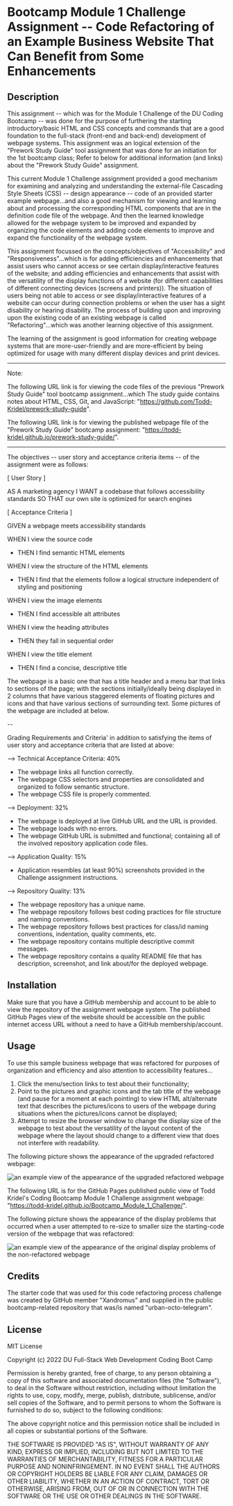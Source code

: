 # Bootcamp Module 1 Challenge Assignment -- Code Refactoring of an Example Business Website That Can Benefit from Some Enhancements

## Description

This assignment -- which was for the Module 1 Challenge of the DU Coding Bootcamp -- was done for the purpose of furthering the starting introductory/basic HTML and CSS concepts and commands that are a good foundation to the full-stack (front-end and back-end) development of webpage systems. This assignment was an logical extension of the "Prework Study Guide" tool assignment that was done for an initiation for the 1st bootcamp class; Refer to below for additional information (and links) about the "Prework Study Guide" assignment.

This current Module 1 Challenge assignment provided a good mechanism for examining and analyzing   and understanding the external-file Cascading Style Sheets (CSS) -- design appearance -- code of an provided starter example webpage...and also a good mechanism for viewing and learning about and processing the corresponding HTML components that are in the definition code file of the webpage. And then the learned knowledge allowed for the webpage system to be improved and expanded by organizing the code elements and adding code elements to improve and expand the functionality of the webpage system.

This assignment focussed on the concepts/objectives of "Accessibility" and "Responsiveness"...which is for adding efficiencies and enhancements that assist users who cannot access or see certain display/interactive features of the website; and adding efficiencies and enhancements that assist with the versatility of the display functions of a website (for different capabilities of different connecting devices (screens and printers)). The situation of users being not able to access or see display/interactive features of a website can occur during connection problems or when the user has a sight disability or hearing disability. The process of building upon and improving upon the existing code of an existing webpage is called "Refactoring"...which was another learning objective of this assignment. 

The learning of the assignment is good information for creating webpage systems that are more-user-friendly and are more-efficient by being optimized for usage with many different display devices and print devices.

----

Note:

The following URL link is for viewing the code files of the previous "Prework Study Guide" tool bootcamp assignment...which The study guide contains notes about HTML, CSS, Git, and JavaScript: "https://github.com/Todd-Kridel/prework-study-guide".

The following URL link is for viewing the published webpage file of the "Prework Study Guide" bootcamp assignment: "https://todd-kridel.github.io/prework-study-guide/".

----

The objectives -- user story and acceptance criteria items -- of the assignment were as follows:

[ User Story ]

AS A marketing agency
I WANT a codebase that follows accessibility standards
SO THAT our own site is optimized for search engines

[ Acceptance Criteria ]

GIVEN a webpage meets accessibility standards

WHEN I view the source code
* THEN I find semantic HTML elements

WHEN I view the structure of the HTML elements
* THEN I find that the elements follow a logical structure independent of styling and positioning

WHEN I view the image elements
* THEN I find accessible alt attributes

WHEN I view the heading attributes
* THEN they fall in sequential order

WHEN I view the title element
* THEN I find a concise, descriptive title

The webpage is a basic one that has a title header and a menu bar that links to sections of the page; with the sections initially/ideally being displayed in 2 columns that have various staggered elements of floating pictures and icons and that have various sections of surrounding text. Some pictures of the webpage are included at below.

--

Grading Requirements and Criteria' in addition to satisfying the items of user story and acceptance criteria that are listed at above:

--> Technical Acceptance Criteria: 40%

* The webpage links all function correctly.
* The webpage CSS selectors and properties are consolidated and organized to follow semantic structure.
* The webpage CSS file is properly commented.

--> Deployment: 32%

* The webpage is deployed at live GitHub URL and the URL is provided.
* The webpage loads with no errors.
* The webpage GitHub URL is submitted and functional; containing all of the involved repository application code files.

--> Application Quality: 15%

* Application resembles (at least 90%) screenshots provided in the Challenge assignment instructions.

--> Repository Quality: 13%

* The webpage repository has a unique name.
* The webpage repository follows best coding practices for file structure and naming conventions.
* The webpage repository follows best practices for class/id naming conventions, indentation, quality comments, etc.
* The webpage repository contains multiple descriptive commit messages.
* The webpage repository contains a quality README file that has description, screenshot, and link about/for the deployed webpage.

## Installation

Make sure that you have a GitHub membership and account to be able to view the repository of the assignment webpage system. The published GitHub Pages view of the website should be accessible on the public internet access URL without a need to have a GitHub membership/account.

## Usage

To use this sample business webpage that was refactored for purposes of organization and efficiency and also attention to accessibility features...

1. Click the menu/section links to test about their functionality; 
2. Point to the pictures and graphic icons and the tab title of the webpage (and pause for a moment at each pointing) to view HTML alt/alternate text that describes the pictures/icons to users of the webpage during situations when the pictures/icons cannot be displayed;
3. Attempt to resize the browser window to change the display size of the webpage to test about the versatility of the layout content of the webpage where the layout should change to a different view that does not interfere with readability.

The following picture shows the appearance of the upgraded refactored webpage:

![an example view of the appearance of the upgraded refactored webpage](assets/images/Module_1_Challenge_finished_screen.jpg)

The following URL is for the GitHub Pages published public view of Todd Kridel's Coding Bootcamp Module 1 Challenge assignment webpage: "https://todd-kridel.github.io/Bootcamp_Module_1_Challenge/".

The following picture shows the appearance of the display problems that occurred when a user attempted to re-size to smaller size the starting-code version of the webpage that was refactored:

![an example view of the appearance of the original display problems of the non-refactored webpage](assets/images/original_webpage_dispay_errors_when_resizing_the_window.jpg)


## Credits

The starter code that was used for this code refactoring process challenge was created by GitHub member "Xandromus" and supplied in the public bootcamp-related repository that was/is named "urban-octo-telegram".

## License

MIT License

Copyright (c) 2022 DU Full-Stack Web Development Coding Boot Camp

Permission is hereby granted, free of charge, to any person obtaining a copy
of this software and associated documentation files (the "Software"), to deal
in the Software without restriction, including without limitation the rights
to use, copy, modify, merge, publish, distribute, sublicense, and/or sell
copies of the Software, and to permit persons to whom the Software is
furnished to do so, subject to the following conditions:

The above copyright notice and this permission notice shall be included in all
copies or substantial portions of the Software.

THE SOFTWARE IS PROVIDED "AS IS", WITHOUT WARRANTY OF ANY KIND, EXPRESS OR
IMPLIED, INCLUDING BUT NOT LIMITED TO THE WARRANTIES OF MERCHANTABILITY,
FITNESS FOR A PARTICULAR PURPOSE AND NONINFRINGEMENT. IN NO EVENT SHALL THE
AUTHORS OR COPYRIGHT HOLDERS BE LIABLE FOR ANY CLAIM, DAMAGES OR OTHER
LIABILITY, WHETHER IN AN ACTION OF CONTRACT, TORT OR OTHERWISE, ARISING FROM,
OUT OF OR IN CONNECTION WITH THE SOFTWARE OR THE USE OR OTHER DEALINGS IN THE
SOFTWARE.
